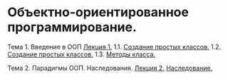 # Объектно-ориентированное программирование.
Тема 1. Введение в ООП
[Лекция 1.](/Лекция1_ООП.ipynb)
1.1. [Создание простых классов.](/Пр_1_1.ipynb)
1.2. [Создание простых классов.](/Пр_1.2.ipynb)
1.3. [Методы класса.]()

Тема 2. Парадигмы ООП. Наследования.
[Лекция 2.]()
[Наследование.]()
